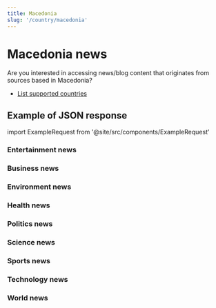 ```yaml
---
title: Macedonia
slug: '/country/macedonia'
---
```


# Macedonia news

Are you interested in accessing news/blog content that originates from sources based in Macedonia?

- [List supported countries](/get-articles/countries)

## Example of JSON response

import ExampleRequest from '@site/src/components/ExampleRequest'

### Entertainment news
<ExampleRequest url="https://api.apitube.io/v1/news/articles-demo?limit=2&category=news/Arts_and_Entertainment&country=mk"></ExampleRequest>

### Business news
<ExampleRequest url="https://api.apitube.io/v1/news/articles-demo?limit=2&category=news/Business&country=mk"></ExampleRequest>

### Environment news
<ExampleRequest url="https://api.apitube.io/v1/news/articles-demo?limit=2&category=news/Environment&country=mk"></ExampleRequest>

### Health news
<ExampleRequest url="https://api.apitube.io/v1/news/articles-demo?limit=2&category=news/Health&country=mk"></ExampleRequest>

### Politics news
<ExampleRequest url="https://api.apitube.io/v1/news/articles-demo?limit=2&category=news/Politics&country=mk"></ExampleRequest>

### Science news
<ExampleRequest url="https://api.apitube.io/v1/news/articles-demo?limit=2&category=news/Science&country=mk"></ExampleRequest>

### Sports news
<ExampleRequest url="https://api.apitube.io/v1/news/articles-demo?limit=2&category=news/Sports&country=mk"></ExampleRequest>

### Technology news
<ExampleRequest url="https://api.apitube.io/v1/news/articles-demo?limit=2&category=news/Technology&country=mk"></ExampleRequest>

### World news
<ExampleRequest url="https://api.apitube.io/v1/news/articles-demo?limit=2&category=news/World&country=mk"></ExampleRequest>


